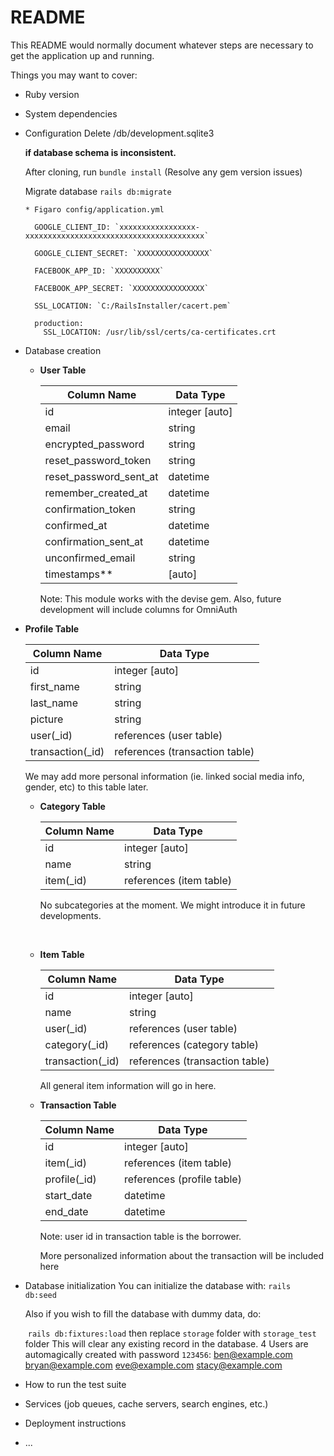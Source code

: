 # README

This README would normally document whatever steps are necessary to get the
application up and running.

Things you may want to cover:

* Ruby version

* System dependencies

* Configuration
    Delete /db/development.sqlite3 

    **if database schema is inconsistent.**

    After cloning, run `bundle install` (Resolve any gem version issues)

    Migrate database `rails db:migrate`

      * Figaro config/application.yml

        GOOGLE_CLIENT_ID: `xxxxxxxxxxxxxxxxx-xxxxxxxxxxxxxxxxxxxxxxxxxxxxxxxxxxxxxxxx`

        GOOGLE_CLIENT_SECRET: `XXXXXXXXXXXXXXXX`

        FACEBOOK_APP_ID: `XXXXXXXXXX`

        FACEBOOK_APP_SECRET: `XXXXXXXXXXXXXXXX`

        SSL_LOCATION: `C:/RailsInstaller/cacert.pem`

        production:
          SSL_LOCATION: /usr/lib/ssl/certs/ca-certificates.crt


* Database creation

  * **User Table**

    | Column Name            | Data Type                                |
    | ---------------------- | ---------------------------------------- |
    | id                     | integer [auto]                           |
    | email                  | string                                   |
    | encrypted_password     | string                                   |
    | reset_password_token   | string                                   |
    | reset_password_sent_at | datetime                                 |
    | remember_created_at    | datetime                                 |
    | confirmation_token     | string                                   |
    | confirmed_at           | datetime                                 |
    | confirmation_sent_at   | datetime                                 |
    | unconfirmed_email      | string                                   |
    | timestamps**           | [auto]                                   |
    Note: This module works with the devise gem. Also, future development will include columns for OmniAuth

* **Profile Table**

    | Column Name     | Data Type                                |
    | --------------- | ---------------------------------------- |
    | id              | integer [auto]                           |
    | first_name      | string                                   |
    | last_name       | string                                   |
    | picture         | string                                   |
    | user(_id)       | references (user table)                  |
    | transaction(_id)| references (transaction table)          |

    We may add more personal information (ie. linked social media info, gender, etc) to this table later.

  * **Category Table**

    | Column Name | Data Type                       |
    | ----------- | -------------------------       |
    | id          | integer [auto]                  |
    | name        | string                          |
    | item(_id)   | references  (item table)        |

    No subcategories at the moment. We might introduce it in future developments.

    ​

  * **Item Table**

    | Column Name           | Data Type                           |
    | --------------------- | ----------------------------------- |
    | id                    | integer [auto]                      |
    | name                  | string                              |
    | user(_id)             | references  (user table)            |
    | category(_id)         | references  (category table)        |
    | transaction(_id)      | references  (transaction table)     |

    All general item information will go in here.

  * **Transaction Table**

    | Column Name   | Data Type                    |
    | ------------- | ---------------------------- |
    | id            | integer [auto]               |
    | item(_id)     | references  (item table)     |
    | profile(_id)  | references  (profile table)  |
    | start_date    | datetime                     |
    | end_date      | datetime                     |

    Note: user id in transaction table is the borrower.

    More personalized information about the transaction will be included here

* Database initialization
  You can initialize the database with: `rails db:seed`

  Also if you wish to fill the database with dummy data, do:

  ​	 `rails db:fixtures:load`
  	then replace `storage` folder with `storage_test` folder
  	This will clear any existing record in the database.
  	4 Users are automagically created with password `123456`:
  		ben@example.com
  		bryan@example.com
  		eve@example.com
  		stacy@example.com



* How to run the test suite

* Services (job queues, cache servers, search engines, etc.)

* Deployment instructions

* ...
